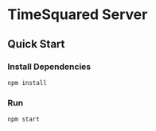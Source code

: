 # TimeSquared Server

## Quick Start

### Install Dependencies
```
npm install
```

### Run
```
npm start
```